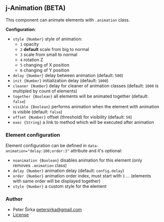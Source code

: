 ## j-Animation (BETA)

This component can animate elements with `.animation` class.

__Configuration__:

- `style {Number}` style of animation:
	- `1` opacity
	- `2` __default__ scale from big to normal
	- `3` scale from small to normal
	- `4` rotation Z
	- `5` changing of X position
	- `6` changing of Y position
- `delay {Number}` delay between animation (default: `500`)
- `init {Number}` initialization delay (default: `1000`)
- `cleaner {Number`} delay for cleaner of animation classes (default: `1000` is multipled by count of elements)
- `together {Boolean}` all elements will be animated together (default: `false`)
- `visible {Boolean}` performs animation when the element with animation is visible (default: `false`)
- `offset {Number}` offset (threshold) for visibility (default: `50`)
- `exec {String}` a link to method which will be executed after animation

### Element configuration

Element configuration can be defined in `data-animation="delay:100;order:3"` attribute and it's optional:

- `noanimation {Boolean}` disables animation for this element (only removes `.animation` class)
- `delay {Number}` animation delay (default: `config.delay`)
- `order {Number}` animation order index, must start with `1` ... (elements with same order will be displayed together)
- `style {Number}` a custom style for the element

### Author

- Peter Širka <petersirka@gmail.com>
- [License](https://www.totaljs.com/license/)